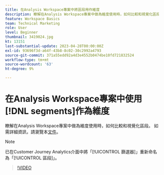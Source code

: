 ```yaml
---
title: 在Analysis Workspace專案中將區段用作維度
description: 瞭解在Analysis Workspace專案中做為維度使用時，如何比較和視覺化區段。
feature: Workspace Basics
team: Technical Marketing
role: User
level: Beginner
thumbnail: 3419024.jpg
kt: 13151
last-substantial-update: 2023-04-28T00:00:00Z
exl-id: 93696f3d-a64f-43b8-8c02-30c2992a4793
source-git-commit: 371a55edd92a4d3e4552b0474be10fd721832524
workflow-type: tm+mt
source-wordcount: '63'
ht-degree: 9%

---
```


# 在Analysis Workspace專案中使用[!DNL segments]作為維度

瞭解在Analysis Workspace專案中做為維度使用時，如何比較和視覺化區段。 如需詳細資訊，請瀏覽本[文件](https://experienceleague.adobe.com/zh-hant/docs/analytics-platform/using/cja-components/cja-segments/create-filters)。

>[!NOTE]
>
> 已在Customer Journey Analytics介面中將「[!UICONTROL 篩選器]」重新命名為「[!UICONTROL 區段]」。

>[!VIDEO](https://video.tv.adobe.com/v/3449073/?learn=on&quality=12&captions=chi_hant)
